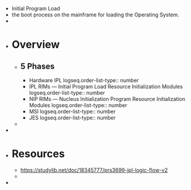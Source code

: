 - Initial Program Load
- the boot process on the mainframe for loading the Operating System.
-
- # Overview
	- ## 5 Phases
		- Hardware IPL
		  logseq.order-list-type:: number
		- IPL RIMs — Initial Program Load Resource Initialization Modules
		  logseq.order-list-type:: number
		- NIP RIMs  — Nucleus Initialization Program Resource Initialization Modules
		  logseq.order-list-type:: number
		- MSI
		  logseq.order-list-type:: number
		- JES
		  logseq.order-list-type:: number
	-
-
- # Resources
	- https://studylib.net/doc/18345777/prs3699-ipl-logic-flow-v2
	-
-